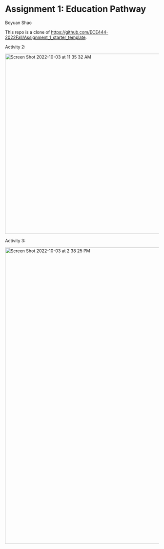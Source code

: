 # Assignment 1: Education Pathway
Boyuan Shao

This repo is a clone of https://github.com/ECE444-2022Fall/Assignment_1_starter_template.

Activity 2:

<img width="587" alt="Screen Shot 2022-10-03 at 11 35 32 AM" src="https://user-images.githubusercontent.com/59927679/193618284-e0e9d3bf-579c-4036-8f08-1d4a47a31d2a.png">

Activity 3:

<img width="966" alt="Screen Shot 2022-10-03 at 2 38 25 PM" src="https://user-images.githubusercontent.com/59927679/193653457-901531ea-b179-4b84-9dbb-22a486b95a14.png">

